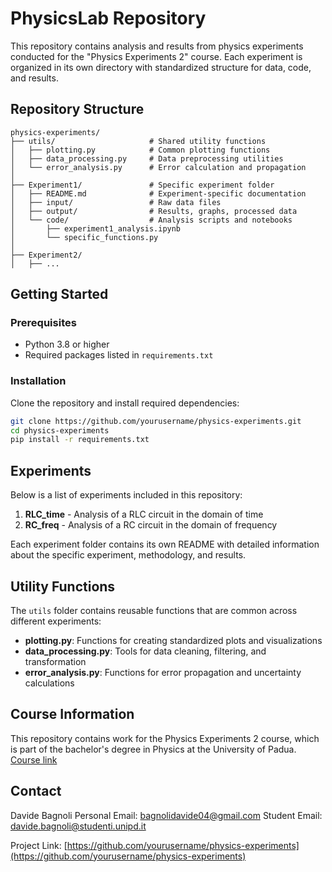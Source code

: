 # PhysicsLab Repository

This repository contains analysis and results from physics experiments conducted for the "Physics Experiments 2" course. Each experiment is organized in its own directory with standardized structure for data, code, and results.

## Repository Structure

```
physics-experiments/
├── utils/                     # Shared utility functions
│   ├── plotting.py            # Common plotting functions
│   ├── data_processing.py     # Data preprocessing utilities
│   └── error_analysis.py      # Error calculation and propagation
│
├── Experiment1/               # Specific experiment folder
│   ├── README.md              # Experiment-specific documentation
│   ├── input/                 # Raw data files
│   ├── output/                # Results, graphs, processed data
│   └── code/                  # Analysis scripts and notebooks
│       ├── experiment1_analysis.ipynb
│       └── specific_functions.py
│
├── Experiment2/
│   ├── ...
```

## Getting Started

### Prerequisites

- Python 3.8 or higher
- Required packages listed in `requirements.txt`

### Installation

Clone the repository and install required dependencies:

```bash
git clone https://github.com/yourusername/physics-experiments.git
cd physics-experiments
pip install -r requirements.txt
```

## Experiments

Below is a list of experiments included in this repository:

1. **RLC_time** - Analysis of a RLC circuit in the domain of time
2. **RC_freq** - Analysis of a RC circuit in the domain of frequency

Each experiment folder contains its own README with detailed information about the specific experiment, methodology, and results.

## Utility Functions

The `utils` folder contains reusable functions that are common across different experiments:

- **plotting.py**: Functions for creating standardized plots and visualizations
- **data_processing.py**: Tools for data cleaning, filtering, and transformation
- **error_analysis.py**: Functions for error propagation and uncertainty calculations

## Course Information

This repository contains work for the Physics Experiments 2 course, which is part of the bachelor's degree in Physics at the University of Padua.
[Course link](https://en.didattica.unipd.it/off/2023/LT/SC/SC1158/000ZZ/SCP3050166/A1301)


## Contact

Davide Bagnoli 
Personal Email: bagnolidavide04@gmail.com
Student Email: davide.bagnoli@studenti.unipd.it

Project Link: [https://github.com/yourusername/physics-experiments](https://github.com/yourusername/physics-experiments)
